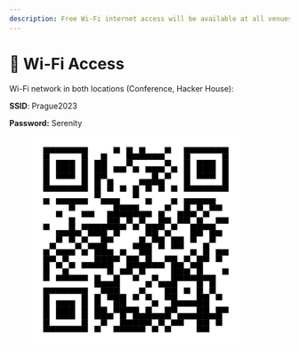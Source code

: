 ```yaml
---
description: Free Wi-Fi internet access will be available at all venues
---
```


# 📶 Wi-Fi Access

Wi-Fi network in both locations (Conference, Hacker House):

**SSID**: Prague2023&#x20;

**Password:** Serenity

<figure><img src="../.gitbook/assets/WIFI.png" alt="" width="375"><figcaption></figcaption></figure>

##

